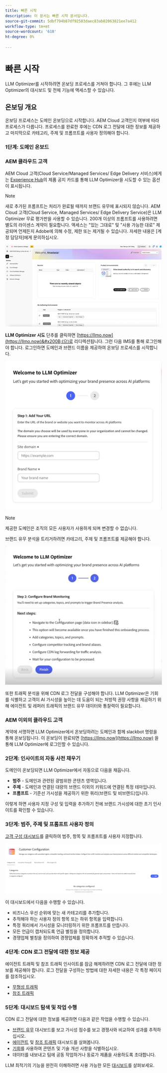 ```yaml
---
title: 빠른 시작
description: 이 문서는 빠른 시작 문서입니다.
source-git-commit: 5dbf794b87df92583daec83ab02063821ee7a412
workflow-type: tm+mt
source-wordcount: '618'
ht-degree: 0%

---
```



# 빠른 시작

LLM Optimizer를 시작하려면 온보딩 프로세스를 거쳐야 합니다. 그 후에는 LLM Optimizer의 대시보드 및 전체 기능에 액세스할 수 있습니다.

## 온보딩 개요

온보딩 프로세스는 도메인 온보딩으로 시작합니다. AEM Cloud 고객인지 여부에 따라 프로세스가 다릅니다. 프로세스를 완료한 후에는 CDN 로그 전달에 대한 정보를 제공하고 마지막으로 카테고리, 주제 및 프롬프트를 사용자 정의해야 합니다.

### 1단계: 도메인 온보드

### AEM 클라우드 고객

AEM Cloud 고객(Cloud Service/Managed Services/ Edge Delivery 서비스)에게는 [Experience Hub](https://experienceleague.adobe.com/en/docs/experience-manager-cloud-service/content/experience-hub/experience-hub)의 제품 공지 카드를 통해 LLM Optimizer을 시도할 수 있는 옵션이 표시됩니다.

>[!NOTE]
>새로 추가된 프롬프트는 처리가 완료될 때까지 브랜드 유무에 표시되지 않습니다. AEM Cloud 고객(Cloud Service, Managed Services/ Edge Delivery Service)은 LLM Optimizer 무료 평가판을 사용할 수 있습니다. 200개 이상의 프롬프트를 사용하려면 별도의 라이센스 계약이 필요합니다. 액세스는 &quot;있는 그대로&quot; 및 &quot;사용 가능한 대로&quot; 제공되며 언제든지 Adobe에 의해 수정, 제한 또는 제거될 수 있습니다. 자세한 내용은 [계정 담당자]에게 문의하십시오.

![LLM Optimizer 평가판](/help/overview/assets/llm-trial.png)

**LLM Optimizer 시도** 단추를 클릭하면 [https://llmo.now](https://llmo.now)&#x200B;(으)로 리디렉션됩니다. 그런 다음 IMS를 통해 로그인해야 합니다. 로그인하면 도메인과 브랜드 이름을 제공하여 온보딩 프로세스를 시작합니다.

![LLM Optimizer 도메인](/help/overview/assets/domain.png)

>[!NOTE]
>제공한 도메인은 조직의 모든 사용자가 사용하게 되며 변경할 수 없습니다.

브랜드 유무 분석을 트리거하려면 카테고리, 주제 및 프롬프트를 제공해야 합니다.

![브랜드 유무 분석](/help/overview/assets/bp-analysis.png)

또한 트래픽 분석을 위해 CDN 로그 전달을 구성해야 합니다. LLM Optimizer은 기회를 식별하고 고객이 AI 가시성을 높이는 데 도움이 되는 처방적 권장 사항을 제공하기 위해 에이전트 및 레퍼러 트래픽의 브랜드 유무 데이터와 통찰력이 필요합니다.

### AEM 이외의 클라우드 고객

계약에 서명하면 LLM Optimizer에서 온보딩하려는 도메인과 함께 slackbot 명령을 통해 온보딩됩니다. 이 온보딩이 완료되면 [https://llmo.now](https://llmo.now) 을 통해 LLM Optimizer에 로그인할 수 있습니다.

### 2단계: 인사이트의 자동 사전 채우기

도메인이 온보딩되면 LLM Optimizer에서 자동으로 다음을 채웁니다.

* **범주** - 도메인과 관련된 광범위한 콘텐츠 영역입니다.
* **주제** - 도메인과 연결된 대량의 브랜드 이외의 키워드에 연결된 특정 테마입니다.
* **프롬프트** - 기준선 가시성을 제공하기 위한 쿼리(브랜드 및 비브랜드)입니다.

이렇게 하면 사용자 지정 구성 및 입력을 추가하기 전에 브랜드 가시성에 대한 초기 인사이트를 확인할 수 있습니다.

### 3단계: 범주, 주제 및 프롬프트 사용자 정의

[고객 구성 대시보드](/help/dashboards/customer-configuration.md)를 클릭하여 범주, 항목 및 프롬프트를 사용자 지정합니다.

![고객 구성 대시보드](/help/dashboards/assets/customer-config.png)

이 대시보드에서 다음을 수행할 수 있습니다.

* 비즈니스 우선 순위에 맞는 새 카테고리를 추가합니다.
* 추적해야 하는 사용자 정의 항목 또는 하위 항목을 입력합니다.
* 특정 쿼리에서 가시성을 모니터링하기 위한 프롬프트를 만듭니다.
* 모든 언급이 캡처되도록 언급 별칭을 정의합니다.
* 경쟁업체 별칭을 정의하여 경쟁업체를 정확하게 추적할 수 있습니다.

### 4단계: CDN 로그 전달에 대한 정보 제공

에이전트 트래픽 및 참조 트래픽 인사이트를 잠금 해제하려면 CDN 로그 전달에 대한 정보를 제공해야 합니다. 로그 전달을 구성하는 방법에 대한 자세한 내용은 각 특정 페이지를 참조하십시오.

* [무형성 트래픽](/help/dashboards/agentic-traffic.md)
* [참조 트래픽](/help/dashboards/referral-traffic.md#setup#cdn-setup)

### 5단계: 대시보드 탐색 및 작업 수행

CDN 로그 전달에 대한 정보를 제공하면 다음과 같은 작업을 수행할 수 있습니다.

* [브랜드 유무](/help/dashboards/brand-presence.md) 대시보드를 보고 가시성 점수를 보고 경쟁사와 비교하여 성과를 추적하십시오.
* [에이전트](/help/dashboards/agentic-traffic.md) 및 [참조 트래픽](/help/dashboards/referral-traffic.md) 대시보드를 살펴봅니다.
* [기회](/help/dashboards/opportunities.md)를 사용하여 콘텐츠 및 기술 개선 사항을 식별하십시오.
* 데이터를 내보내고 팀에 공동 작업하거나 동료가 제품을 사용하도록 초대합니다.

LLM 최적기의 기능을 완전히 이해하려면 사용 가능한 모든 [대시보드](/help/dashboards/dashboards-overview.md)를 살펴보세요.
